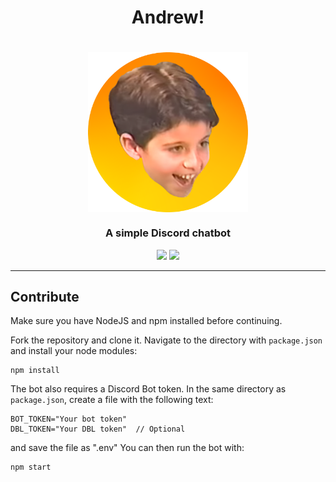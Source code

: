 <h1 align="center">Andrew!</h1>

<h1 align="center">
    <img src="https://raw.githubusercontent.com/BR88C/andrew/master/src/assets/images/andrew%20cropped.png" align="center" width="256" height="256" />
</h1>

<h3 align="center">A simple Discord chatbot</h3>

<p align="center">
    <img src="https://img.shields.io/github/v/release/BR88C/andrew?include_prereleases&style=for-the-badge&color=ffa836">
    <img src="https://img.shields.io/github/license/BR88C/andrew?style=for-the-badge&color=ffefc4">
</p>

---

## Contribute
Make sure you have NodeJS and npm installed before continuing.

Fork the repository and clone it.
Navigate to the directory with `package.json` and install your node modules:
```
npm install
```
The bot also requires a Discord Bot token. In the same directory as `package.json`, create a file with the following text:
```
BOT_TOKEN="Your bot token"
DBL_TOKEN="Your DBL token"  // Optional
```
and save the file as ".env"
You can then run the bot with:
```
npm start
```
